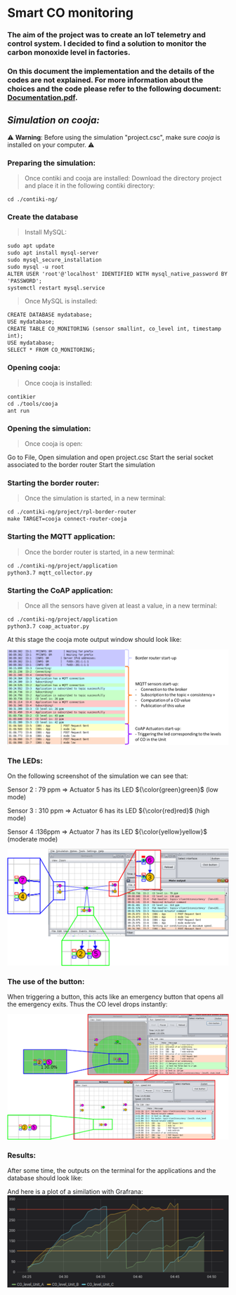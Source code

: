 # Smart CO monitoring

### The aim of the project was to create an IoT telemetry and control system. I decided to find a solution to monitor the carbon monoxide level in factories.

### On this document the implementation and the details of the codes are not explained. For more information about the choices and the code please refer to the following document:  [Documentation.pdf](Documentation.pdf).

## 
##

## _Simulation on cooja:_
⚠️ **Warning**: Before using the simulation "project.csc", make sure *cooja* is installed on your computer. ⚠️

### Preparing the simulation:
> Once contiki and cooja are installed:
Download the directory project and place it in the following contiki directory:
```  
cd ./contiki-ng/
```

### Create the database
> Install MySQL:
```  
sudo apt update
sudo apt install mysql-server
sudo mysql_secure_installation
sudo mysql -u root
ALTER USER 'root'@'localhost' IDENTIFIED WITH mysql_native_password BY 'PASSWORD';
systemctl restart mysql.service
```


> Once MySQL is installed:
```  
CREATE DATABASE mydatabase;
USE mydatabase;
CREATE TABLE CO_MONITORING (sensor smallint, co_level int, timestamp int);
USE mydatabase;
SELECT * FROM CO_MONITORING;
```


### Opening cooja:
> Once cooja is installed:
```
contikier    
cd ./tools/cooja
ant run
```

### Opening the simulation:
> Once cooja is open:

Go to File, Open simulation and open project.csc 
Start the serial socket associated to the border router
Start the simulation

### Starting the border router:
> Once the simulation is started, in a new terminal:
```
cd ./contiki-ng/project/rpl-border-router
make TARGET=cooja connect-router-cooja
```

### Starting the MQTT application:
> Once the border router is started, in a new terminal:
```
cd ./contiki-ng/project/application
python3.7 mqtt_collector.py
```

### Starting the CoAP application:
> Once all the sensors have given at least a value, in a new terminal:
```
cd ./contiki-ng/project/application
python3.7 coap_actuator.py
```

At this stage the cooja mote output window should look like:

![Screenshot](illustrations/start_simulation.png)

### The LEDs:
On the following screenshot of the simulation we can see that:

Sensor 2 : 79 ppm => Actuator 5 has its LED ${\color{green}green}$ (low mode)

Sensor 3 : 310 ppm => Actuator 6 has its LED ${\color{red}red}$ (high mode)

Sensor 4 :136ppm => Actuator 7 has its LED ${\color{yellow}yellow}$ (moderate mode)

![Screenshot](illustrations/leds_simulation.png)

### The use of the button:
When triggering a button, this acts like an emergency button that opens all the emergency exits. Thus the CO level drops instantly:

![Screenshot](illustrations/button.png)

### Results:
After some time, the outputs on the terminal for the applications and the database should look like:


And here is a plot of a similation with Grafrana:
![Screenshot](illustrations/grafana.png)

